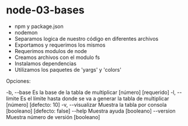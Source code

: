 # node-03-bases

* npm y package.json
* nodemon
* Separamos logica de nuestro código en diferentes archivos
* Exportamos y requerimos los mismos
* Requerimos modulos de node
* Creamos archivos con el modulo fs
* Instalamos dependencias
* Utilizamos los paquetes de 'yargs' y 'colors'

Opciones:

  -b, --base        Es la base de la tabla de multiplicar   [número] [requerido]
  -l, --limite      Es el límite hasta donde se va a generar la tabla de multiplicar                           [número] [defecto: 10]
  -v, --visualizar  Muestra la tabla por consola     [booleano] [defecto: false]
      --help        Muestra ayuda                                     [booleano]
      --version     Muestra número de versión                         [booleano]